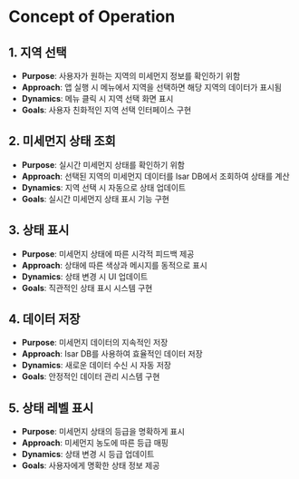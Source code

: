 # Concept of Operation

## 1. 지역 선택
- **Purpose**: 사용자가 원하는 지역의 미세먼지 정보를 확인하기 위함
- **Approach**: 앱 실행 시 메뉴에서 지역을 선택하면 해당 지역의 데이터가 표시됨
- **Dynamics**: 메뉴 클릭 시 지역 선택 화면 표시
- **Goals**: 사용자 친화적인 지역 선택 인터페이스 구현

## 2. 미세먼지 상태 조회
- **Purpose**: 실시간 미세먼지 상태를 확인하기 위함
- **Approach**: 선택된 지역의 미세먼지 데이터를 Isar DB에서 조회하여 상태를 계산
- **Dynamics**: 지역 선택 시 자동으로 상태 업데이트
- **Goals**: 실시간 미세먼지 상태 표시 기능 구현

## 3. 상태 표시
- **Purpose**: 미세먼지 상태에 따른 시각적 피드백 제공
- **Approach**: 상태에 따른 색상과 메시지를 동적으로 표시
- **Dynamics**: 상태 변경 시 UI 업데이트
- **Goals**: 직관적인 상태 표시 시스템 구현

## 4. 데이터 저장
- **Purpose**: 미세먼지 데이터의 지속적인 저장
- **Approach**: Isar DB를 사용하여 효율적인 데이터 저장
- **Dynamics**: 새로운 데이터 수신 시 자동 저장
- **Goals**: 안정적인 데이터 관리 시스템 구현

## 5. 상태 레벨 표시
- **Purpose**: 미세먼지 상태의 등급을 명확하게 표시
- **Approach**: 미세먼지 농도에 따른 등급 매핑
- **Dynamics**: 상태 변경 시 등급 업데이트
- **Goals**: 사용자에게 명확한 상태 정보 제공
